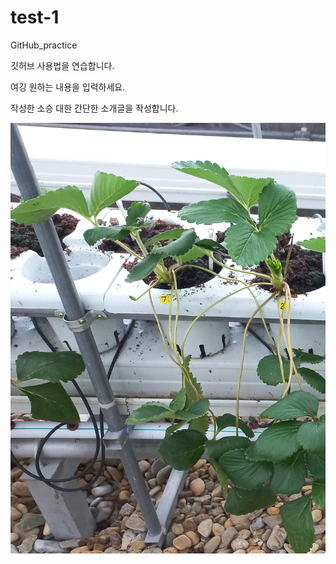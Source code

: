 # test-1
GitHub_practice

깃허브 사용법을 연습합니다. 

여깅 원하는 내용을 입력하세요. 

작성한 소승 대한 간단한 소개글을 작성합니다. 

![새싹](C22_B02_001_414540.jpg)
